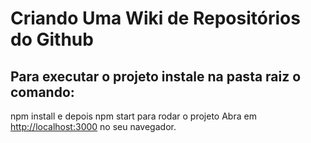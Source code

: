 # Criando Uma Wiki de Repositórios do Github

## Para executar o projeto instale na pasta raiz o comando:

npm install e depois
npm start para rodar o projeto
Abra em [http://localhost:3000](http://localhost:3000) no seu navegador.

